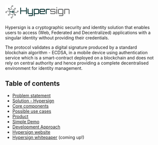 ![logo](docs/images/hsBanner_logo2.png)

Hypersign is a cryptographic security and identity solution that enables users to access (Web, Federated and Decentralized) applications with a singular identity without providing their credentials.

The protocol validates a digital signature produced by a standard  blockchain algorithm - ECDSA, in a mobile device using authentication service which is a smart-contract deployed on a blockchain and does not rely on central authority and hence providing a complete decentralised environment for identity management.

## Table of contents

* [Problem statement](https://github.com/hypermine-bc/hypersign/blob/master/docs/problem-statement.md)
* [Solution - Hypersign](docs/overview.md)
* [Core components](docs/hs-products.md)
* [Possible use cases](https://github.com/hypermine-bc/hypersign/blob/master/docs/overview.md#usecases)
* [Product](docs/screen-shots.md) 
* [Simple Demo](https://www.loom.com/share/62e4f367f2b64c94923c31b07d661b6d)
* [Development Approach](docs/development-approach.md)
* [Hypersign website](http://hypermine.in/hypersign/)
* [Hypersign whitepaper]() (coming up!)
